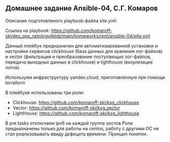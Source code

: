 ## Домашнее задание Ansible-04, С.Г. Комаров

Описание подготовленого playbook-файла site.yml:

Ссылка на playbook: https://github.com/komaroff-ski/dev_ops_netology/blob/main/homeworks/mnt/ansible-04/site.yml


Данный плейбук предназначен для автоматизированной установки и настройки сервисов clickhouse (база данных для хранения лог-файлов) и vector (фильтрация и преобразование поступающих лог-файлов, передача выходных данных в clickhouse) и lighthouse (визулизация логов).

Используем инфраструктуру yandex.cloud, приготовленную при помощи terraform

В плейбуке использованы три роли:
- Clickhouse: https://github.com/komaroff-ski/ksg_clickhouse
- Vector: https://github.com/komaroff-ski/ksg_vector
- LightHouse: https://github.com/komaroff-ski/ksg_lighthouse

В pre tasks отключаем ipv6 на каждой группе хостов
Роли предназначены только для работы на centos, работу с другими ОС не стал реализовывать ввиду дефицита времени. Принцип понятен.